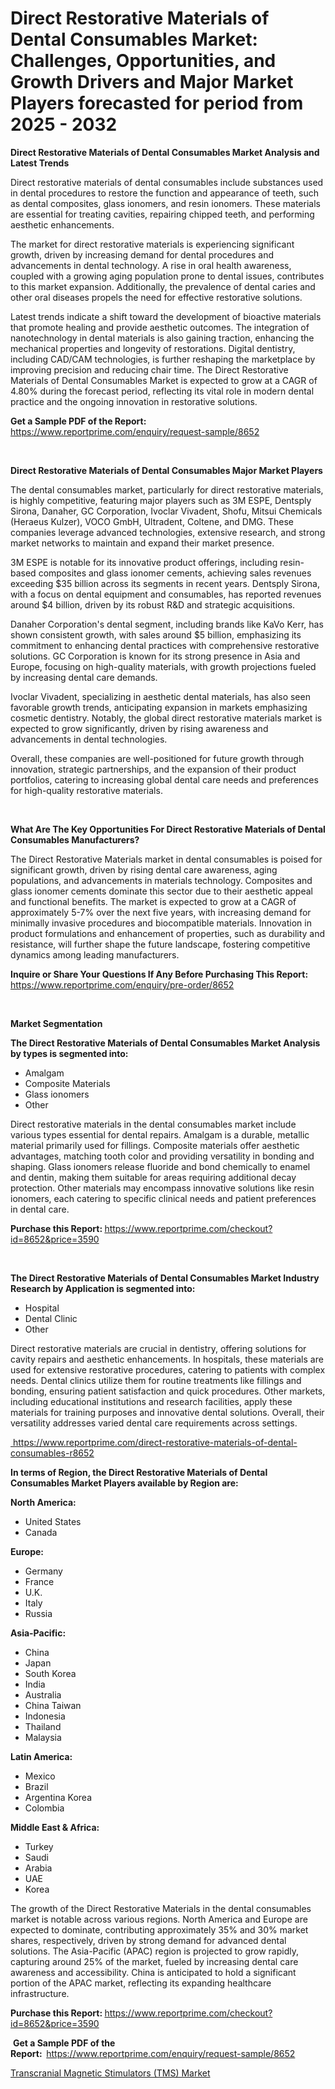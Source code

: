 <p><h1>Direct Restorative Materials of Dental Consumables Market: Challenges, Opportunities, and Growth Drivers and Major Market Players forecasted for period from 2025 - 2032</h1></p><p><strong>Direct Restorative Materials of Dental Consumables Market Analysis and Latest Trends</strong></p>
<p><p>Direct restorative materials of dental consumables include substances used in dental procedures to restore the function and appearance of teeth, such as dental composites, glass ionomers, and resin ionomers. These materials are essential for treating cavities, repairing chipped teeth, and performing aesthetic enhancements.</p><p>The market for direct restorative materials is experiencing significant growth, driven by increasing demand for dental procedures and advancements in dental technology. A rise in oral health awareness, coupled with a growing aging population prone to dental issues, contributes to this market expansion. Additionally, the prevalence of dental caries and other oral diseases propels the need for effective restorative solutions.</p><p>Latest trends indicate a shift toward the development of bioactive materials that promote healing and provide aesthetic outcomes. The integration of nanotechnology in dental materials is also gaining traction, enhancing the mechanical properties and longevity of restorations. Digital dentistry, including CAD/CAM technologies, is further reshaping the marketplace by improving precision and reducing chair time. The Direct Restorative Materials of Dental Consumables Market is expected to grow at a CAGR of 4.80% during the forecast period, reflecting its vital role in modern dental practice and the ongoing innovation in restorative solutions.</p></p>
<p><strong>Get a Sample PDF of the Report:&nbsp;</strong> <a href="https://www.reportprime.com/enquiry/request-sample/8652?utm_campaign=2253&utm_medium=2&utm_source=Github&utm_content=ia&utm_term=20032025&utm_id=direct-restorative-materials-of-dental-consumables">https://www.reportprime.com/enquiry/request-sample/8652</a></p>
<p>&nbsp;</p>
<p><strong>Direct Restorative Materials of Dental Consumables Major Market Players</strong></p>
<p><p>The dental consumables market, particularly for direct restorative materials, is highly competitive, featuring major players such as 3M ESPE, Dentsply Sirona, Danaher, GC Corporation, Ivoclar Vivadent, Shofu, Mitsui Chemicals (Heraeus Kulzer), VOCO GmbH, Ultradent, Coltene, and DMG. These companies leverage advanced technologies, extensive research, and strong market networks to maintain and expand their market presence.</p><p>3M ESPE is notable for its innovative product offerings, including resin-based composites and glass ionomer cements, achieving sales revenues exceeding $35 billion across its segments in recent years. Dentsply Sirona, with a focus on dental equipment and consumables, has reported revenues around $4 billion, driven by its robust R&D and strategic acquisitions.</p><p>Danaher Corporation's dental segment, including brands like KaVo Kerr, has shown consistent growth, with sales around $5 billion, emphasizing its commitment to enhancing dental practices with comprehensive restorative solutions. GC Corporation is known for its strong presence in Asia and Europe, focusing on high-quality materials, with growth projections fueled by increasing dental care demands.</p><p>Ivoclar Vivadent, specializing in aesthetic dental materials, has also seen favorable growth trends, anticipating expansion in markets emphasizing cosmetic dentistry. Notably, the global direct restorative materials market is expected to grow significantly, driven by rising awareness and advancements in dental technologies.</p><p>Overall, these companies are well-positioned for future growth through innovation, strategic partnerships, and the expansion of their product portfolios, catering to increasing global dental care needs and preferences for high-quality restorative materials.</p></p>
<p>&nbsp;</p>
<p><strong>What Are The Key Opportunities For Direct Restorative Materials of Dental Consumables Manufacturers?</strong></p>
<p><p>The Direct Restorative Materials market in dental consumables is poised for significant growth, driven by rising dental care awareness, aging populations, and advancements in materials technology. Composites and glass ionomer cements dominate this sector due to their aesthetic appeal and functional benefits. The market is expected to grow at a CAGR of approximately 5-7% over the next five years, with increasing demand for minimally invasive procedures and biocompatible materials. Innovation in product formulations and enhancement of properties, such as durability and resistance, will further shape the future landscape, fostering competitive dynamics among leading manufacturers.</p></p>
<p><strong>Inquire or Share Your Questions If Any Before Purchasing This Report:</strong> <a href="https://www.reportprime.com/enquiry/pre-order/8652?utm_campaign=2253&utm_medium=2&utm_source=Github&utm_content=ia&utm_term=20032025&utm_id=direct-restorative-materials-of-dental-consumables">https://www.reportprime.com/enquiry/pre-order/8652</a></p>
<p>&nbsp;</p>
<p><strong>Market Segmentation</strong></p>
<p><strong>The Direct Restorative Materials of Dental Consumables Market Analysis by types is segmented into:</strong></p>
<p><ul><li>Amalgam</li><li>Composite Materials</li><li>Glass ionomers</li><li>Other</li></ul></p>
<p><p>Direct restorative materials in the dental consumables market include various types essential for dental repairs. Amalgam is a durable, metallic material primarily used for fillings. Composite materials offer aesthetic advantages, matching tooth color and providing versatility in bonding and shaping. Glass ionomers release fluoride and bond chemically to enamel and dentin, making them suitable for areas requiring additional decay protection. Other materials may encompass innovative solutions like resin ionomers, each catering to specific clinical needs and patient preferences in dental care.</p></p>
<p><strong>Purchase this Report:&nbsp;</strong><a href="https://www.reportprime.com/checkout?id=8652&price=3590&utm_campaign=2253&utm_medium=2&utm_source=Github&utm_content=ia&utm_term=20032025&utm_id=direct-restorative-materials-of-dental-consumables">https://www.reportprime.com/checkout?id=8652&price=3590</a></p>
<p>&nbsp;</p>
<p><strong>The Direct Restorative Materials of Dental Consumables Market Industry Research by Application is segmented into:</strong></p>
<p><ul><li>Hospital</li><li>Dental Clinic</li><li>Other</li></ul></p>
<p><p>Direct restorative materials are crucial in dentistry, offering solutions for cavity repairs and aesthetic enhancements. In hospitals, these materials are used for extensive restorative procedures, catering to patients with complex needs. Dental clinics utilize them for routine treatments like fillings and bonding, ensuring patient satisfaction and quick procedures. Other markets, including educational institutions and research facilities, apply these materials for training purposes and innovative dental solutions. Overall, their versatility addresses varied dental care requirements across settings.</p></p>
<p><a href="https://www.reportprime.com/direct-restorative-materials-of-dental-consumables-r8652?utm_campaign=2253&utm_medium=2&utm_source=Github&utm_content=ia&utm_term=20032025&utm_id=direct-restorative-materials-of-dental-consumables">&nbsp;https://www.reportprime.com/direct-restorative-materials-of-dental-consumables-r8652</a></p>
<p><strong>In terms of Region, the Direct Restorative Materials of Dental Consumables Market Players available by Region are:</strong></p>
<p>
    <p> <strong> North America: </strong>
        <ul>
            <li>United States</li>
            <li>Canada</li>
        </ul>
        </p> 
    <p> <strong> Europe: </strong>
        <ul>
            <li>Germany</li>
            <li>France</li>
            <li>U.K.</li>
            <li>Italy</li>
            <li>Russia</li>
        </ul>
        </p> 
    <p> <strong> Asia-Pacific: </strong>
        <ul>
            <li>China</li>
            <li>Japan</li>
            <li>South Korea</li>
            <li>India</li>
            <li>Australia</li>
            <li>China Taiwan</li>
            <li>Indonesia</li>
            <li>Thailand</li>
            <li>Malaysia</li>
        </ul>
        </p> 
    <p> <strong> Latin America: </strong>
        <ul>
            <li>Mexico</li>
            <li>Brazil</li>
            <li>Argentina Korea</li>
            <li>Colombia</li>
        </ul>
        </p> 
    <p> <strong> Middle East & Africa: </strong>
        <ul>
            <li>Turkey</li>
            <li>Saudi</li>
            <li>Arabia</li>
            <li>UAE</li>
            <li>Korea</li>
        </ul>
    </p>
    </p>
<p><p>The growth of the Direct Restorative Materials in the dental consumables market is notable across various regions. North America and Europe are expected to dominate, contributing approximately 35% and 30% market shares, respectively, driven by strong demand for advanced dental solutions. The Asia-Pacific (APAC) region is projected to grow rapidly, capturing around 25% of the market, fueled by increasing dental care awareness and accessibility. China is anticipated to hold a significant portion of the APAC market, reflecting its expanding healthcare infrastructure.</p></p>
<p><strong>Purchase this Report: </strong><a href="https://www.reportprime.com/checkout?id=8652&price=3590&utm_campaign=2253&utm_medium=2&utm_source=Github&utm_content=ia&utm_term=20032025&utm_id=direct-restorative-materials-of-dental-consumables">https://www.reportprime.com/checkout?id=8652&price=3590</a></p>
<p>&nbsp;<strong>Get a Sample PDF of the Report:&nbsp;&nbsp;</strong><a href="https://www.reportprime.com/enquiry/request-sample/8652?utm_campaign=2253&utm_medium=2&utm_source=Github&utm_content=ia&utm_term=20032025&utm_id=direct-restorative-materials-of-dental-consumables">https://www.reportprime.com/enquiry/request-sample/8652</a></p>
<p><strong></strong></p>
<p><p><a href="https://github.com/petbigbeepjn/Market-Research-Report-List-1/blob/main/transcranial-magnetic-stimulators-tms-market.md?utm_campaign=2253&utm_medium=2&utm_source=Github&utm_content=ia&utm_term=20032025&utm_id=direct-restorative-materials-of-dental-consumables">Transcranial Magnetic Stimulators (TMS) Market</a></p></p>